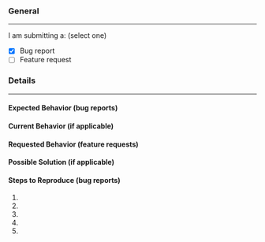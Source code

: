 <!-- Provide a general summary of the issue in the title above. -->
<!-- Before submitting, please check our Frequently Asked Questions page at https://github.com/Octal450/IDG-A33X/blob/master/FAQ.md -->

### General
----
<!-- [ ] = Unchecked, [x] = Checked. -->
I am submitting a: (select one) 
* [x] Bug report
* [ ] Feature request

### Details
----
#### Expected Behavior (bug reports)
<!-- Tell us what should happen. -->

#### Current Behavior (if applicable)
<!-- Tell us what happens instead of the expected behavior. -->

#### Requested Behavior  (feature requests)
<!-- Tell us what you want to happen -->

#### Possible Solution (if applicable)
<!-- Think you have a solution? Let us know! -->

#### Steps to Reproduce (bug reports)
<!-- Provide a link to a live example, or a set of steps to reproduce -->
<!-- this bug. Bug reports will be closed/ignored if missing. -->
1. 
2. 
3. 
4. 
5. 